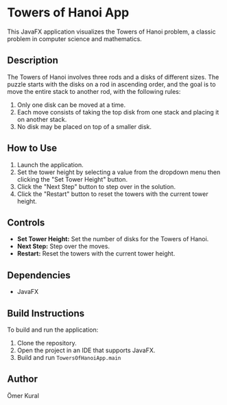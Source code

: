 Towers of Hanoi App
===================

This JavaFX application visualizes the Towers of Hanoi problem, a classic problem in computer science and mathematics.

Description
-----------

The Towers of Hanoi involves three rods and a disks of different 
sizes. The puzzle starts with the disks on a rod in ascending order, 
and the goal is to move the entire 
stack to another rod, with the following rules:

1.  Only one disk can be moved at a time.
2.  Each move consists of taking the top disk from one stack and placing it on another stack.
3.  No disk may be placed on top of a smaller disk.

How to Use
----------

1.  Launch the application.
2.  Set the tower height by selecting a value from the dropdown menu then clicking the "Set Tower Height" button.
3.  Click the "Next Step" button to step over in the solution.
4.  Click the "Restart" button to reset the towers with the current tower height.

Controls
--------

*   **Set Tower Height:** Set the number of disks for the Towers of Hanoi.
*   **Next Step:** Step over the moves.
*   **Restart:** Reset the towers with the current tower height.

Dependencies
------------

*   JavaFX

Build Instructions
------------------

To build and run the application:

1.  Clone the repository.
2.  Open the project in an IDE that supports JavaFX.
3.  Build and run `TowersOfHanoiApp.main`

Author
------

Ömer Kural